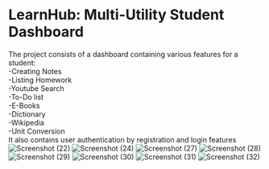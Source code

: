 # LearnHub: Multi-Utility Student Dashboard 
The project consists of a dashboard containing various features for a student:<br />
-Creating Notes<br />
-Listing Homework<br />
-Youtube Search<br />
-To-Do list<br />
-E-Books<br />
-Dictionary<br />
-Wikipedia<br />
-Unit Conversion<br />
It also contains user authentication by registration and login features
![Screenshot (22)](https://user-images.githubusercontent.com/83545155/182040803-48669ca0-6471-4ef2-be9e-868e1d9950a7.png)
![Screenshot (24)](https://user-images.githubusercontent.com/83545155/182040811-64d03e51-2f20-442e-b469-273b81a075fc.png)
![Screenshot (27)](https://user-images.githubusercontent.com/83545155/182040816-354f08b1-54ea-4773-9b16-3c9b3ea94d6c.png)
![Screenshot (28)](https://user-images.githubusercontent.com/83545155/182040823-556ff009-9095-4aab-b357-a325eca24736.png)
![Screenshot (29)](https://user-images.githubusercontent.com/83545155/182040831-80ebbcfd-57fe-4d6c-8c06-f90835a6401a.png)
![Screenshot (30)](https://user-images.githubusercontent.com/83545155/182040867-1f2b9520-4280-4a1d-a926-7f19acde760a.png)
![Screenshot (31)](https://user-images.githubusercontent.com/83545155/182040878-b8865fd4-879e-4657-ad26-56ff2490072e.png)
![Screenshot (32)](https://user-images.githubusercontent.com/83545155/182040670-c3d75d1d-a0a0-4804-ad14-07d1756ef812.png)

